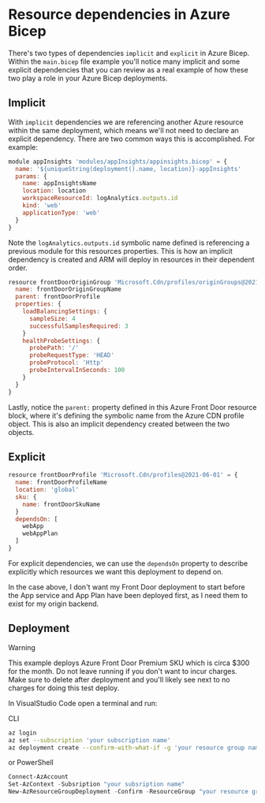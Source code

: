 # Resource dependencies in Azure Bicep

There's two types of dependencies `implicit` and `explicit` in Azure Bicep. Within the `main.bicep` file example you'll notice many implicit and some explicit dependencies that you can review as a real example of how these two play a role in your Azure Bicep deployments.

## Implicit

With `implicit` dependencies we are referencing another Azure resource within the same deployment, which means we'll not need to declare an explicit dependency. There are two common ways this is accomplished. For example:

```javascript
module appInsights 'modules/appInsights/appinsights.bicep' = {
  name: '${uniqueString(deployment().name, location)}-appInsights'
  params: {
    name: appInsightsName
    location: location
    workspaceResourceId: logAnalytics.outputs.id
    kind: 'web'
    applicationType: 'web'
  }
}
```

Note the `logAnalytics.outputs.id` symbolic name defined is referencing a previous module for this resources properties. This is how an implicit dependency is created and ARM will deploy in resources in their dependent order.

```javascript
resource frontDoorOriginGroup 'Microsoft.Cdn/profiles/originGroups@2021-06-01' = {
  name: frontDoorOriginGroupName
  parent: frontDoorProfile
  properties: {
    loadBalancingSettings: {
      sampleSize: 4
      successfulSamplesRequired: 3
    }
    healthProbeSettings: {
      probePath: '/'
      probeRequestType: 'HEAD'
      probeProtocol: 'Http'
      probeIntervalInSeconds: 100
    }
  }
}
```

Lastly, notice the `parent:` property defined in this Azure Front Door resource block, where it's defining the symbolic name from the Azure CDN profile object. This is also an implicit dependency created between the two objects.

## Explicit

```javascript
resource frontDoorProfile 'Microsoft.Cdn/profiles@2021-06-01' = {
  name: frontDoorProfileName
  location: 'global'
  sku: {
    name: frontDoorSkuName
  }
  dependsOn: [
    webApp
    webAppPlan
  ]
}
```

For explicit dependencies, we can use the `dependsOn` property to describe explicitly which resources we want this deployment to depend on.

In the case above, I don't want my Front Door deployment to start before the App service and App Plan have been deployed first, as I need them to exist for my origin backend.

## Deployment

> [!WARNING]  
> This example deploys Azure Front Door Premium SKU which is circa $300 for the month. Do not leave running if you don't want to incur charges. Make sure to delete after deployment and you'll likely see next to no charges for doing this test deploy.

In VisualStudio Code open a terminal and run:

CLI

```bash
az login
az set --subscription 'your subscription name'
az deployment create --confirm-with-what-if -g 'your resource group name' -f .\main.bicep 
```

or PowerShell

```powershell
Connect-AzAccount
Set-AzContext -Subsription "your subsription name"
New-AzResourceGroupDeployment -Confirm -ResourceGroup "your resource group name" -TemplateFile "main.bicep"
```
